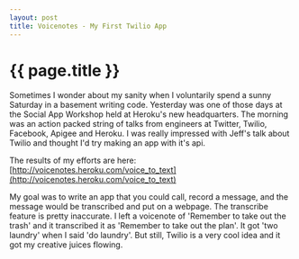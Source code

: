 ```yaml
---
layout: post
title: Voicenotes - My First Twilio App
---
```

{{ page.title }}
================

Sometimes I wonder about my sanity when I voluntarily spend a sunny Saturday in a basement writing code. Yesterday was one of those days at the Social App Workshop held at Heroku's new headquarters.  The morning was an action packed string of talks from engineers at Twitter, Twilio, Facebook, Apigee and Heroku.  I was really impressed with Jeff's talk about Twilio and thought I'd try making an app with it's api.

The results of my efforts are here: [http://voicenotes.heroku.com/voice_to_text](http://voicenotes.heroku.com/voice_to_text)

My goal was to write an app that you could call, record a message, and the message would be transcribed and put on a webpage. The transcribe feature is pretty inaccurate.  I left a voicenote of 'Remember to take out the trash' and it transcribed it as 'Remember to take out the plan'.  It got 'two laundry' when I said 'do laundry'.  But still, Twilio is a very cool idea and it got my creative juices flowing.